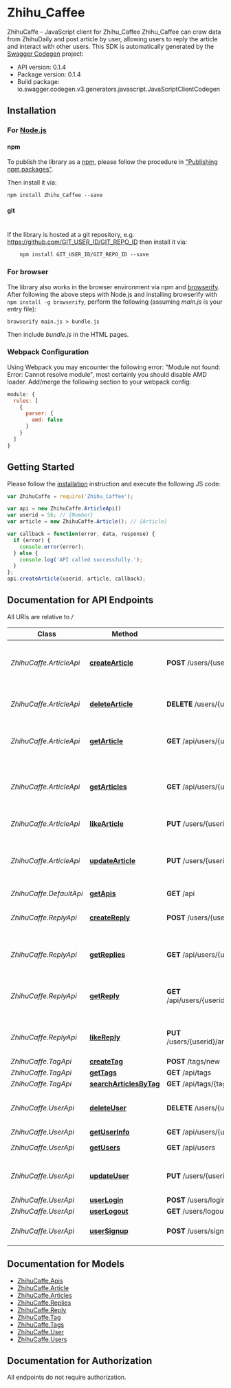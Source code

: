 # Zhihu_Caffee

ZhihuCaffe - JavaScript client for Zhihu_Caffee
Zhihu_Caffee can craw data from ZhihuDaily and post article by user,  allowing users to reply the article and interact with other users.
This SDK is automatically generated by the [Swagger Codegen](https://github.com/swagger-api/swagger-codegen) project:

- API version: 0.1.4
- Package version: 0.1.4
- Build package: io.swagger.codegen.v3.generators.javascript.JavaScriptClientCodegen

## Installation

### For [Node.js](https://nodejs.org/)

#### npm

To publish the library as a [npm](https://www.npmjs.com/),
please follow the procedure in ["Publishing npm packages"](https://docs.npmjs.com/getting-started/publishing-npm-packages).

Then install it via:

```shell
npm install Zhihu_Caffee --save
```

#### git
#
If the library is hosted at a git repository, e.g.
https://github.com/GIT_USER_ID/GIT_REPO_ID
then install it via:

```shell
    npm install GIT_USER_ID/GIT_REPO_ID --save
```

### For browser

The library also works in the browser environment via npm and [browserify](http://browserify.org/). After following
the above steps with Node.js and installing browserify with `npm install -g browserify`,
perform the following (assuming *main.js* is your entry file):

```shell
browserify main.js > bundle.js
```

Then include *bundle.js* in the HTML pages.

### Webpack Configuration

Using Webpack you may encounter the following error: "Module not found: Error:
Cannot resolve module", most certainly you should disable AMD loader. Add/merge
the following section to your webpack config:

```javascript
module: {
  rules: [
    {
      parser: {
        amd: false
      }
    }
  ]
}
```

## Getting Started

Please follow the [installation](#installation) instruction and execute the following JS code:

```javascript
var ZhihuCaffe = require('Zhihu_Caffee');

var api = new ZhihuCaffe.ArticleApi()
var userid = 56; // {Number} 
var article = new ZhihuCaffe.Article(); // {Article} 

var callback = function(error, data, response) {
  if (error) {
    console.error(error);
  } else {
    console.log('API called successfully.');
  }
};
api.createArticle(userid, article, callback);
```

## Documentation for API Endpoints

All URIs are relative to */*

Class | Method | HTTP request | Description
------------ | ------------- | ------------- | -------------
*ZhihuCaffe.ArticleApi* | [**createArticle**](docs/ArticleApi.md#createArticle) | **POST** /users/{userid}/articles/new | create an article by a user with specified userid
*ZhihuCaffe.ArticleApi* | [**deleteArticle**](docs/ArticleApi.md#deleteArticle) | **DELETE** /users/{userid}/articles/{articleid} | delete an article by userid and article id
*ZhihuCaffe.ArticleApi* | [**getArticle**](docs/ArticleApi.md#getArticle) | **GET** /api/users/{userid}/articles/{articleid} | get article by specified article id
*ZhihuCaffe.ArticleApi* | [**getArticles**](docs/ArticleApi.md#getArticles) | **GET** /api/users/{userid}/articles | get articles list written by a user with specified user id
*ZhihuCaffe.ArticleApi* | [**likeArticle**](docs/ArticleApi.md#likeArticle) | **PUT** /users/{userid}/articles/{articleid}/like | like an article
*ZhihuCaffe.ArticleApi* | [**updateArticle**](docs/ArticleApi.md#updateArticle) | **PUT** /users/{userid}/articles/{articleid} | update an existed article info by userid and article id
*ZhihuCaffe.DefaultApi* | [**getApis**](docs/DefaultApi.md#getApis) | **GET** /api | get apis list
*ZhihuCaffe.ReplyApi* | [**createReply**](docs/ReplyApi.md#createReply) | **POST** /users/{userid}/articles/{articleid}/replies/new | create an reply in a specified article
*ZhihuCaffe.ReplyApi* | [**getReplies**](docs/ReplyApi.md#getReplies) | **GET** /api/users/{userid}/articles/{articleid}/replies | get replies list in a specified article
*ZhihuCaffe.ReplyApi* | [**getReply**](docs/ReplyApi.md#getReply) | **GET** /api/users/{userid}/articles/{articleid}/replies/{replyid} | get a reply with reply id in a specified article
*ZhihuCaffe.ReplyApi* | [**likeReply**](docs/ReplyApi.md#likeReply) | **PUT** /users/{userid}/articles/{articleid}/replies/{replyid}/like | like a reply in a specified article
*ZhihuCaffe.TagApi* | [**createTag**](docs/TagApi.md#createTag) | **POST** /tags/new | 
*ZhihuCaffe.TagApi* | [**getTags**](docs/TagApi.md#getTags) | **GET** /api/tags | get tag list
*ZhihuCaffe.TagApi* | [**searchArticlesByTag**](docs/TagApi.md#searchArticlesByTag) | **GET** /api/tags/{tagname}/articles | 
*ZhihuCaffe.UserApi* | [**deleteUser**](docs/UserApi.md#deleteUser) | **DELETE** /users/{userid} | delete an existed user by userid
*ZhihuCaffe.UserApi* | [**getUserInfo**](docs/UserApi.md#getUserInfo) | **GET** /api/users/{userid} | 
*ZhihuCaffe.UserApi* | [**getUsers**](docs/UserApi.md#getUsers) | **GET** /api/users | get users list
*ZhihuCaffe.UserApi* | [**updateUser**](docs/UserApi.md#updateUser) | **PUT** /users/{userid} | update an existed user info by userid
*ZhihuCaffe.UserApi* | [**userLogin**](docs/UserApi.md#userLogin) | **POST** /users/login | 
*ZhihuCaffe.UserApi* | [**userLogout**](docs/UserApi.md#userLogout) | **GET** /users/logout | 
*ZhihuCaffe.UserApi* | [**userSignup**](docs/UserApi.md#userSignup) | **POST** /users/signup | create a user in sign up page

## Documentation for Models

 - [ZhihuCaffe.Apis](docs/Apis.md)
 - [ZhihuCaffe.Article](docs/Article.md)
 - [ZhihuCaffe.Articles](docs/Articles.md)
 - [ZhihuCaffe.Replies](docs/Replies.md)
 - [ZhihuCaffe.Reply](docs/Reply.md)
 - [ZhihuCaffe.Tag](docs/Tag.md)
 - [ZhihuCaffe.Tags](docs/Tags.md)
 - [ZhihuCaffe.User](docs/User.md)
 - [ZhihuCaffe.Users](docs/Users.md)

## Documentation for Authorization

 All endpoints do not require authorization.

